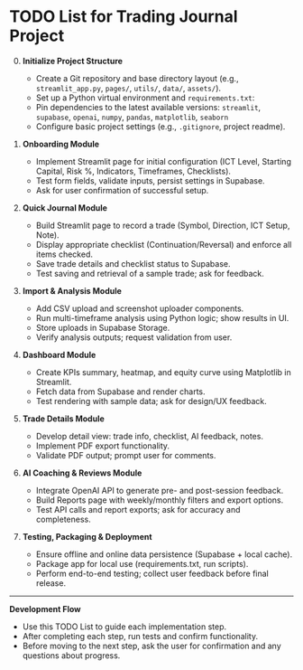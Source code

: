 # TODO List for Trading Journal Project

0. **Initialize Project Structure**
   - Create a Git repository and base directory layout (e.g., `streamlit_app.py`, `pages/`, `utils/`, `data/`, `assets/`).
   - Set up a Python virtual environment and `requirements.txt`:
   - Pin dependencies to the latest available versions: `streamlit`, `supabase`, `openai`, `numpy`, `pandas`, `matplotlib`, `seaborn`
   - Configure basic project settings (e.g., `.gitignore`, project readme).

1. **Onboarding Module**
   - Implement Streamlit page for initial configuration (ICT Level, Starting Capital, Risk %, Indicators, Timeframes, Checklists).
   - Test form fields, validate inputs, persist settings in Supabase.
   - Ask for user confirmation of successful setup.

2. **Quick Journal Module**
   - Build Streamlit page to record a trade (Symbol, Direction, ICT Setup, Note).
   - Display appropriate checklist (Continuation/Reversal) and enforce all items checked.
   - Save trade details and checklist status to Supabase.
   - Test saving and retrieval of a sample trade; ask for feedback.

3. **Import & Analysis Module**
   - Add CSV upload and screenshot uploader components.
   - Run multi-timeframe analysis using Python logic; show results in UI.
   - Store uploads in Supabase Storage.
   - Verify analysis outputs; request validation from user.

4. **Dashboard Module**
   - Create KPIs summary, heatmap, and equity curve using Matplotlib in Streamlit.
   - Fetch data from Supabase and render charts.
   - Test rendering with sample data; ask for design/UX feedback.

5. **Trade Details Module**
   - Develop detail view: trade info, checklist, AI feedback, notes.
   - Implement PDF export functionality.
   - Validate PDF output; prompt user for comments.

6. **AI Coaching & Reviews Module**
   - Integrate OpenAI API to generate pre- and post-session feedback.
   - Build Reports page with weekly/monthly filters and export options.
   - Test API calls and report exports; ask for accuracy and completeness.

7. **Testing, Packaging & Deployment**
   - Ensure offline and online data persistence (Supabase + local cache).
   - Package app for local use (requirements.txt, run scripts).
   - Perform end-to-end testing; collect user feedback before final release.

---

**Development Flow**
- Use this TODO List to guide each implementation step.
- After completing each step, run tests and confirm functionality.
- Before moving to the next step, ask the user for confirmation and any questions about progress.
